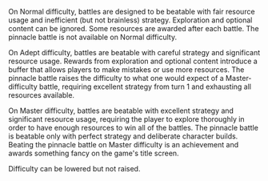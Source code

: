 On Normal difficulty, battles are designed to be beatable with fair resource usage and inefficient (but not brainless) strategy. Exploration and optional content can be ignored. Some resources are awarded after each battle. The pinnacle battle is not available on Normal difficulty.

On Adept difficulty, battles are beatable with careful strategy and significant resource usage. Rewards from exploration and optional content introduce a buffer that allows players to make mistakes or use more resources. The pinnacle battle raises the difficulty to what one would expect of a Master-difficulty battle, requiring excellent strategy from turn 1 and exhausting all resources available.

On Master difficulty, battles are beatable with excellent strategy and significant resource usage, requiring the player to explore thoroughly in order to have enough resources to win all of the battles. The pinnacle battle is beatable only with perfect strategy and deliberate character builds. Beating the pinnacle battle on Master difficulty is an achievement and awards something fancy on the game's title screen.

Difficulty can be lowered but not raised.